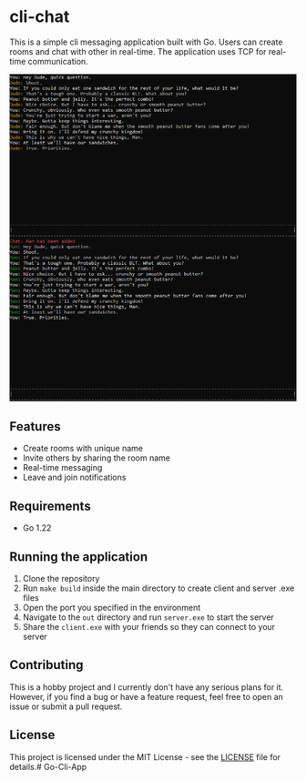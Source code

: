 # cli-chat

This is a simple cli messaging application built with Go. Users can create rooms and chat with other in real-time. The application uses TCP for real-time communication.

![Screenshot](assets/chat.png)

## Features
- Create rooms with unique name
- Invite others by sharing the room name
- Real-time messaging
- Leave and join notifications

## Requirements
- Go 1.22

## Running the application
1. Clone the repository
2. Run `make build` inside the main directory to create client and server .exe files
3. Open the port you specified in the environment
4. Navigate to the `out` directory and run `server.exe` to start the server
5. Share the `client.exe` with your friends so they can connect to your server

## Contributing
This is a hobby project and I currently don't have any serious plans for it. However, if you find a bug or have a feature request, feel free to open an issue or submit a pull request.

## License
This project is licensed under the MIT License - see the [LICENSE](LICENSE) file for details.# Go-Cli-App
